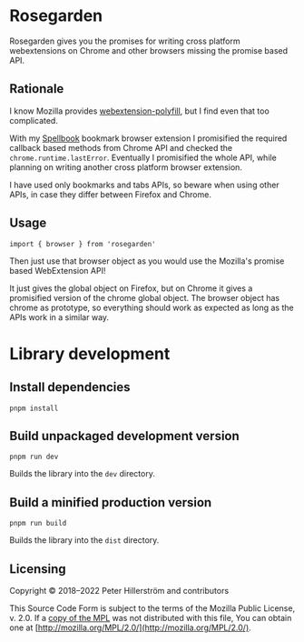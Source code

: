 # Rosegarden

Rosegarden gives you the promises for writing cross platform
webextensions on Chrome and other browsers missing the promise based
API.

## Rationale

I know Mozilla provides [webextension-polyfill], but I find even that
too complicated.

With my [Spellbook] bookmark browser extension I promisified the
required callback based methods from Chrome API and checked the
`chrome.runtime.lastError`. Eventually I promisified the whole API,
while planning on writing another cross platform browser extension.

I have used only bookmarks and tabs APIs, so beware when
using other APIs, in case they differ between Firefox and Chrome.

## Usage

    import { browser } from 'rosegarden'

Then just use that browser object as you would use the Mozilla's
promise based WebExtension API!

It just gives the global object on Firefox, but on Chrome it gives a
promisified version of the chrome global object. The browser object
has chrome as prototype, so everything should work as expected as long
as the APIs work in a similar way.

# Library development

## Install dependencies

    pnpm install

## Build unpackaged development version

    pnpm run dev

Builds the library into the `dev` directory.

## Build a minified production version

    pnpm run build

Builds the library into the `dist` directory.

## Licensing

Copyright © 2018–2022 Peter Hillerström and contributors

This Source Code Form is subject to the terms of the Mozilla Public
License, v. 2.0. If a [copy of the MPL](https://github.com/peterhil/rosegarden/blob/main/LICENSE.txt) was not distributed with this
file, You can obtain one at [http://mozilla.org/MPL/2.0/](http://mozilla.org/MPL/2.0/).

[Spellbook]: https://github.com/peterhil/spellbook
[webextension-polyfill]: https://github.com/mozilla/webextension-polyfill
